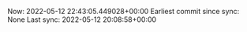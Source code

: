 Now: 2022-05-12 22:43:05.449028+00:00 Earliest commit since sync: None Last sync: 2022-05-12 20:08:58+00:00
